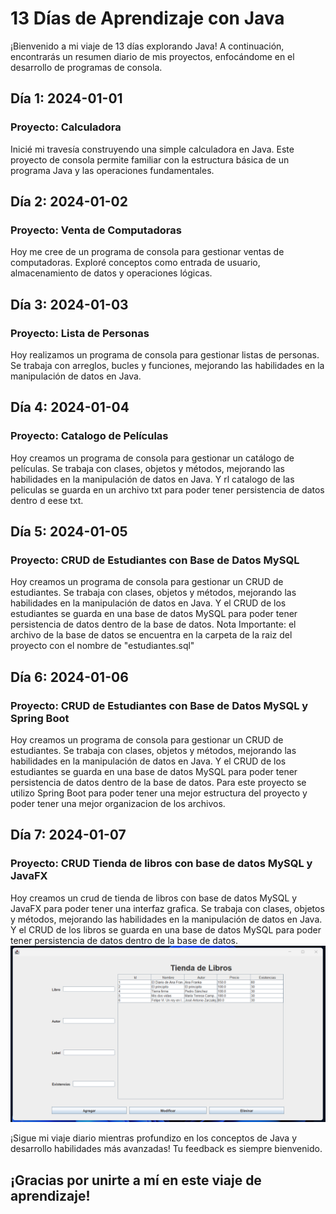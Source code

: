 # 13 Días de Aprendizaje con Java

¡Bienvenido a mi viaje de 13 días explorando Java! 
A continuación, encontrarás un resumen diario de mis proyectos, enfocándome en el desarrollo de programas de consola.

## Día 1: 2024-01-01
### Proyecto: Calculadora
Inicié mi travesía construyendo una simple calculadora en Java. 
Este proyecto de consola permite familiar con la estructura básica de un programa Java y las operaciones fundamentales.

## Día 2: 2024-01-02
### Proyecto: Venta de Computadoras
Hoy me cree de un programa de consola para gestionar ventas de computadoras. 
Exploré conceptos como entrada de usuario, almacenamiento de datos y operaciones lógicas.

## Día 3: 2024-01-03
### Proyecto: Lista de Personas
Hoy realizamos un programa de consola para gestionar listas de personas. 
Se trabaja con arreglos, bucles y funciones, mejorando las habilidades en la manipulación de datos en Java.

## Día 4: 2024-01-04
### Proyecto: Catalogo de Películas
Hoy creamos un programa de consola para gestionar un catálogo de películas.
Se trabaja con clases, objetos y métodos, mejorando las habilidades en la manipulación de datos en Java.
Y rl catalogo de las peliculas se guarda en un archivo txt para poder tener persistencia de datos dentro d eese txt.

## Día 5: 2024-01-05
### Proyecto: CRUD de Estudiantes con Base de Datos MySQL
Hoy creamos un programa de consola para gestionar un CRUD de estudiantes.
Se trabaja con clases, objetos y métodos, mejorando las habilidades en la manipulación de datos en Java.
Y el CRUD de los estudiantes se guarda en una base de datos MySQL para poder tener persistencia de datos dentro de la base de datos.
Nota Importante: el archivo de la base de datos se encuentra en la carpeta de la raiz del proyecto con el nombre de "estudiantes.sql"

## Día 6: 2024-01-06
### Proyecto: CRUD de Estudiantes con Base de Datos MySQL y Spring Boot
Hoy creamos un programa de consola para gestionar un CRUD de estudiantes.
Se trabaja con clases, objetos y métodos, mejorando las habilidades en la manipulación de datos en Java.
Y el CRUD de los estudiantes se guarda en una base de datos MySQL para poder tener persistencia de datos dentro de la base de datos.
Para este proyecto se utilizo Spring Boot para poder tener una mejor estructura del proyecto y poder tener una mejor organizacion de los archivos.

## Día 7: 2024-01-07
### Proyecto: CRUD Tienda de libros con base de datos MySQL y JavaFX
Hoy creamos un crud de tienda de libros con base de datos MySQL y JavaFX para poder tener una interfaz grafica.
Se trabaja con clases, objetos y métodos, mejorando las habilidades en la manipulación de datos en Java.
Y el CRUD de los libros se guarda en una base de datos MySQL para poder tener persistencia de datos dentro de la base de datos.
<img src="Dia7-TiendaLibrosJavaFX/src/img/img.png" title="Imagen de la interfas de tienda de libros"/>


¡Sigue mi viaje diario mientras profundizo en los conceptos de Java y desarrollo habilidades más avanzadas! 
Tu feedback es siempre bienvenido. 

## ¡Gracias por unirte a mí en este viaje de aprendizaje!

